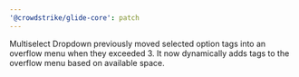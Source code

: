 ```yaml
---
'@crowdstrike/glide-core': patch
---
```


Multiselect Dropdown previously moved selected option tags into an overflow menu when they exceeded 3.
It now dynamically adds tags to the overflow menu based on available space.
